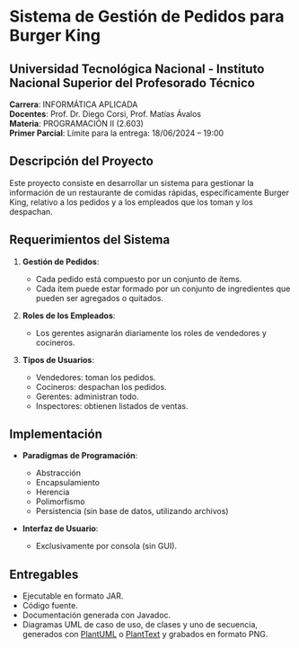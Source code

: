 # Sistema de Gestión de Pedidos para Burger King

## Universidad Tecnológica Nacional - Instituto Nacional Superior del Profesorado Técnico

**Carrera**: INFORMÁTICA APLICADA  
**Docentes**: Prof. Dr. Diego Corsi, Prof. Matías Ávalos  
**Materia**: PROGRAMACIÓN II (2.603)  
**Primer Parcial**: Límite para la entrega: 18/06/2024 – 19:00

## Descripción del Proyecto

Este proyecto consiste en desarrollar un sistema para gestionar la información de un restaurante de comidas rápidas, específicamente Burger King, relativo a los pedidos y a los empleados que los toman y los despachan. 

## Requerimientos del Sistema

1. **Gestión de Pedidos**:
    - Cada pedido está compuesto por un conjunto de ítems.
    - Cada ítem puede estar formado por un conjunto de ingredientes que pueden ser agregados o quitados.

2. **Roles de los Empleados**:
    - Los gerentes asignarán diariamente los roles de vendedores y cocineros.

3. **Tipos de Usuarios**:
    - Vendedores: toman los pedidos.
    - Cocineros: despachan los pedidos.
    - Gerentes: administran todo.
    - Inspectores: obtienen listados de ventas.

## Implementación

- **Paradigmas de Programación**:
    - Abstracción
    - Encapsulamiento
    - Herencia
    - Polimorfismo
    - Persistencia (sin base de datos, utilizando archivos)

- **Interfaz de Usuario**:
    - Exclusivamente por consola (sin GUI).

## Entregables

- Ejecutable en formato JAR.
- Código fuente.
- Documentación generada con Javadoc.
- Diagramas UML de caso de uso, de clases y uno de secuencia, generados con [PlantUML](http://plantuml.com/es) o [PlantText](http://www.planttext.com) y grabados en formato PNG.
